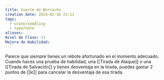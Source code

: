 ```yaml
---
title: Suerte de Borracho
creation date: 2024-02-16 23:11
tags:
  - state/seedling
  - type/note
aliases: 
Nivel de Clase: 11
Mejora de Habilidad:
---
```

Parece que siempre tienes un rebote afortunado en el momento adecuado. Cuando haces una
prueba de habilidad, una [[Tirada de Ataque]] o una [[Tirada de Salvación]] y tienes desventaja en la tirada, puedes gastar 2 puntos de [[ki]] para cancelar la desventaja de esa tirada.

